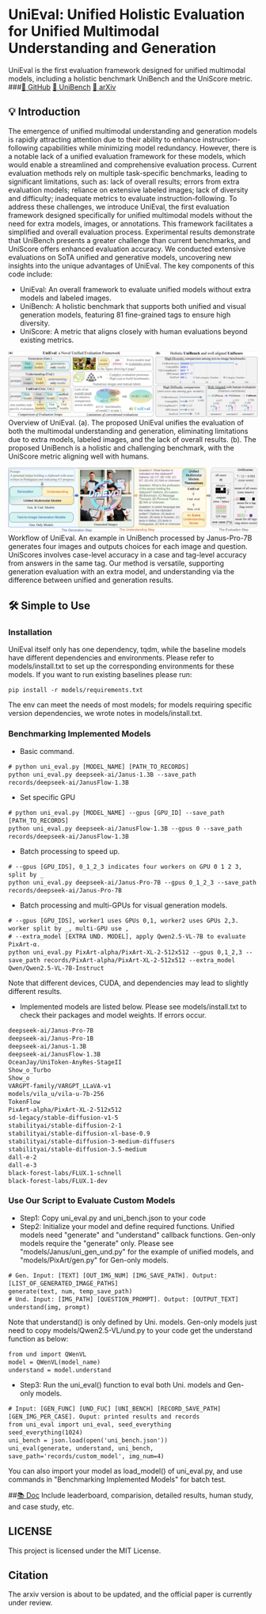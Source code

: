 # UniEval: Unified Holistic Evaluation for Unified Multimodal Understanding and Generation
UniEval is the first evaluation framework designed for unified multimodal models, including a holistic benchmark UniBench and the UniScore metric.
###[🐙 GitHub](https://github.com/xmed-lab/UniEval) [🤗 UniBench](https://huggingface.co/datasets/yili7eli/UniBench) [📄 arXiv](https://arxiv.org)

## 💡 Introduction
The emergence of unified multimodal understanding and generation models is rapidly attracting attention due to their ability to enhance instruction-following capabilities while minimizing model redundancy. However, there is a notable lack of a unified evaluation framework for these models, which would enable a streamlined and comprehensive evaluation process. Current evaluation methods rely on multiple task-specific benchmarks, leading to significant limitations, such as: lack of overall results; errors from extra evaluation models; reliance on extensive labeled images; lack of diversity and difficulty; inadequate metrics to evaluate instruction-following. To address these challenges, we introduce UniEval, the first evaluation framework designed specifically for unified multimodal models without the need for extra models, images, or annotations. This framework facilitates a simplified and overall evaluation process. Experimental results demonstrate that UniBench presents a greater challenge than current benchmarks, and UniScore offers enhanced evaluation accuracy. We conducted extensive evaluations on SoTA unified and generative models, uncovering new insights into the unique advantages of UniEval. The key components of this code include:
* UniEval: An overall framework to evaluate unified models without extra models and labeled images.
* UniBench: A holistic benchmark that supports both unified and visual generation models, featuring 81 fine-grained tags to ensure high diversity.
* UniScore: A metric that aligns closely with human evaluations beyond existing metrics.

![Overview](assets/overview.jpg)
Overview of UniEval. (a). The proposed UniEval unifies the evaluation of both the multimodal understanding and generation, eliminating limitations due to extra models, labeled images, and the lack of overall results. (b). The proposed UniBench is a holistic and challenging benchmark, with the UniScore metric aligning well with humans.


![Overview](assets/workflow.jpg)
Workflow of UniEval. An example in UniBench processed by Janus-Pro-7B generates four images and outputs choices for each image and question. UniScores involves case-level accuracy in a case and tag-level accuracy from answers in the same tag. Our method is versatile, supporting generation evaluation with an extra model, and understanding via the difference between unified and generation results.


## 🛠️ Simple to Use
### Installation
UniEval itself only has one dependency, tqdm, while the baseline models have different dependencies and environments. Please refer to models/install.txt to set up the corresponding environments for these models. If you want to run existing baselines please run:
```
pip install -r models/requirements.txt
```
The env can meet the needs of most models; for models requiring specific version dependencies, we wrote notes in models/install.txt.

### Benchmarking Implemented Models
* Basic command.
```
# python uni_eval.py [MODEL_NAME] [PATH_TO_RECORDS]
python uni_eval.py deepseek-ai/Janus-1.3B --save_path records/deepseek-ai/JanusFlow-1.3B
```

* Set specific GPU
```
# python uni_eval.py [MODEL_NAME] --gpus [GPU_ID] --save_path [PATH_TO_RECORDS]
python uni_eval.py deepseek-ai/JanusFlow-1.3B --gpus 0 --save_path records/deepseek-ai/JanusFlow-1.3B
```

* Batch processing to speed up.
```
# --gpus [GPU_IDS], 0_1_2_3 indicates four workers on GPU 0 1 2 3, split by _
python uni_eval.py deepseek-ai/Janus-Pro-7B --gpus 0_1_2_3 --save_path records/deepseek-ai/Janus-Pro-7B
```

* Batch processing and multi-GPUs for visual generation models.
```
# --gpus [GPU_IDS], worker1 uses GPUs 0,1, worker2 uses GPUs 2,3. worker split by _, multi-GPU use ,
# --extra_model [EXTRA UND. MODEL], apply Qwen2.5-VL-7B to evaluate PixArt-α.
python uni_eval.py PixArt-alpha/PixArt-XL-2-512x512 --gpus 0,1_2,3 --save_path records/PixArt-alpha/PixArt-XL-2-512x512 --extra_model Qwen/Qwen2.5-VL-7B-Instruct
```
Note that different devices, CUDA, and dependencies may lead to slightly different results.

* Implemented models are listed below. Please see models/install.txt to check their packages and model weights. If errors occur.
```
deepseek-ai/Janus-Pro-7B
deepseek-ai/Janus-Pro-1B
deepseek-ai/Janus-1.3B
deepseek-ai/JanusFlow-1.3B
OceanJay/UniToken-AnyRes-StageII
Show_o_Turbo
Show_o
VARGPT-family/VARGPT_LLaVA-v1
models/vila_u/vila-u-7b-256
TokenFlow
PixArt-alpha/PixArt-XL-2-512x512
sd-legacy/stable-diffusion-v1-5
stabilityai/stable-diffusion-2-1
stabilityai/stable-diffusion-xl-base-0.9
stabilityai/stable-diffusion-3-medium-diffusers
stabilityai/stable-diffusion-3.5-medium
dall-e-2
dall-e-3
black-forest-labs/FLUX.1-schnell
black-forest-labs/FLUX.1-dev
```

### Use Our Script to Evaluate Custom Models
* Step1: Copy uni_eval.py and uni_bench.json to your code
* Step2: Initialize your model and define required functions. Unified models need "generate" and "understand" callback functions. Gen-only models require the "generate" only. Please see "models/Janus/uni_gen_und.py" for the example of unified models, and "models/PixArt/gen.py" for Gen-only models.
```
# Gen. Input: [TEXT] [OUT_IMG_NUM] [IMG_SAVE_PATH]. Output: [LIST_OF_GENERATED_IMAGE_PATHS]
generate(text, num, temp_save_path)
# Und. Input: [IMG_PATH] [QUESTION_PROMPT]. Output: [OUTPUT_TEXT]
understand(img, prompt)
```
Note that understand() is only defined by Uni. models. Gen-only models just need to copy models/Qwen2.5-VL/und.py to your code get the understand function as below:
```
from und import QWenVL
model = QWenVL(model_name)
understand = model.understand
```
* Step3: Run the uni_eval() function to eval both Uni. models and Gen-only models.
```
# Input: [GEN_FUNC] [UND_FUC] [UNI_BENCH] [RECORD_SAVE_PATH] [GEN_IMG_PER_CASE]. Ouput: printed results and records
from uni_eval import uni_eval, seed_everything
seed_everything(1024)
uni_bench = json.load(open('uni_bench.json'))
uni_eval(generate, understand, uni_bench, save_path='records/custom_model', img_num=4)
```
You can also import your model as load_model() of uni_eval.py, and use commands in "Benchmarking Implemented Models" for batch test.


##[📚 Doc](DOC.md)
Include leaderboard, comparision, detailed results, human study, and case study, etc.

## LICENSE
This project is licensed under the MIT License.

## Citation
The arxiv version is about to be updated, and the official paper is currently under review.
